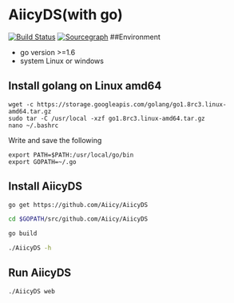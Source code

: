 AiicyDS(with go)
===========

[![Build Status](https://travis-ci.org/Aiicy/AiicyDS.svg?branch=master)](https://travis-ci.org/Aiicy/AiicyDS)
[![Sourcegraph](https://sourcegraph.com/github.com/Aiicy/AiicyDS/-/badge.svg)](https://sourcegraph.com/github.com/Aiicy/AiicyDS?badge)
##Environment
* go version >=1.6
* system Linux or windows

## Install golang on Linux amd64
```
wget -c https://storage.googleapis.com/golang/go1.8rc3.linux-amd64.tar.gz
sudo tar -C /usr/local -xzf go1.8rc3.linux-amd64.tar.gz
nano ~/.bashrc
```
Write and save the following
```
export PATH=$PATH:/usr/local/go/bin
export GOPATH=~/.go
```
## Install AiicyDS
```bash
go get https://github.com/Aiicy/AiicyDS

cd $GOPATH/src/github.com/Aiicy/AiicyDS

go build

./AiicyDS -h
```

## Run AiicyDS
```
./AiicyDS web
```
